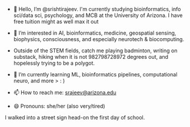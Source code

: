 - 👋 Hello, I’m @srishtirajeev. I'm currently studying bioinformatics, info sci/data sci, psychology, and MCB at the University of Arizona. I have free tuition might as well max it out
- 👀 I’m interested in AI, bioinformatics, medicine, geospatial sensing, biophysics, consciousness, and especially neurotech & biocomputing.
- Outside of the STEM fields, catch me playing badminton, writing on substack, hiking when it is not 982798728972 degrees out, and hopelessly trying to be a polygot.
- 🌱 I’m currently learning ML, bioinformatics pipelines, computational neuro, and more > : )

- 📫 How to reach me: srajeev@arizona.edu
- 😄 Pronouns: she/her (also very/tired)

I walked into a street sign head-on the first day of school.





